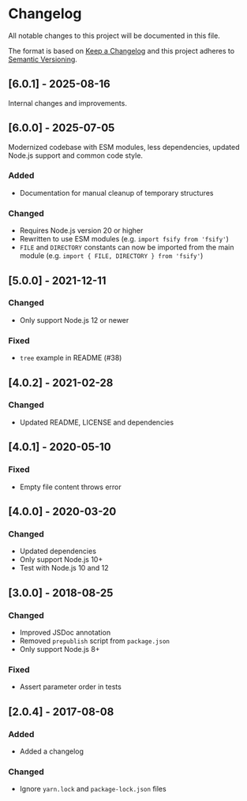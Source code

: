 # Changelog

All notable changes to this project will be documented in this file.

The format is based on [Keep a Changelog](http://keepachangelog.com/en/1.0.0/) and this project adheres to [Semantic Versioning](http://semver.org/spec/v2.0.0.html).

## [6.0.1] - 2025-08-16

Internal changes and improvements.

## [6.0.0] - 2025-07-05

Modernized codebase with ESM modules, less dependencies, updated Node.js support and common code style.

### Added

- Documentation for manual cleanup of temporary structures

### Changed

- Requires Node.js version 20 or higher
- Rewritten to use ESM modules (e.g. `import fsify from 'fsify'`)
- `FILE` and `DIRECTORY` constants can now be imported from the main module (e.g. `import { FILE, DIRECTORY } from 'fsify'`)

## [5.0.0] - 2021-12-11

### Changed

- Only support Node.js 12 or newer

### Fixed

- `tree` example in README (#38)

## [4.0.2] - 2021-02-28

### Changed

- Updated README, LICENSE and dependencies

## [4.0.1] - 2020-05-10

### Fixed

- Empty file content throws error

## [4.0.0] - 2020-03-20

### Changed

- Updated dependencies
- Only support Node.js 10+
- Test with Node.js 10 and 12

## [3.0.0] - 2018-08-25

### Changed

- Improved JSDoc annotation
- Removed `prepublish` script from `package.json`
- Only support Node.js 8+

### Fixed

- Assert parameter order in tests

## [2.0.4] - 2017-08-08

### Added

- Added a changelog

### Changed

- Ignore `yarn.lock` and `package-lock.json` files
